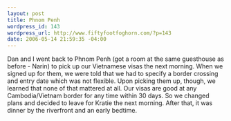 ```yaml
--- 
layout: post
title: Phnom Penh
wordpress_id: 143
wordpress_url: http://www.fiftyfootfoghorn.com/?p=143
date: 2006-05-14 21:59:35 -04:00
---
```

Dan and I went back to Phnom Penh (got a room at the same guesthouse as before - Narin) to pick up our Vietnamese visas the next morning. When we signed up for them, we were told that we had to specify a border crossing and entry date which was not flexible. Upon picking them up, though, we learned that none of that mattered at all. Our visas are good at any Cambodia/Vietnam border for any time within 30 days. So we changed plans and decided to leave for Kratie the next morning. After that, it was dinner by the riverfront and an early bedtime.
